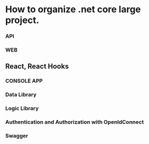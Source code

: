 # How to organize .net core large project. 

### API

### WEB
## React, React Hooks

### CONSOLE APP

### Data Library

### Logic Library

### Authentication and Authorization with OpenIdConnect

### Swagger
